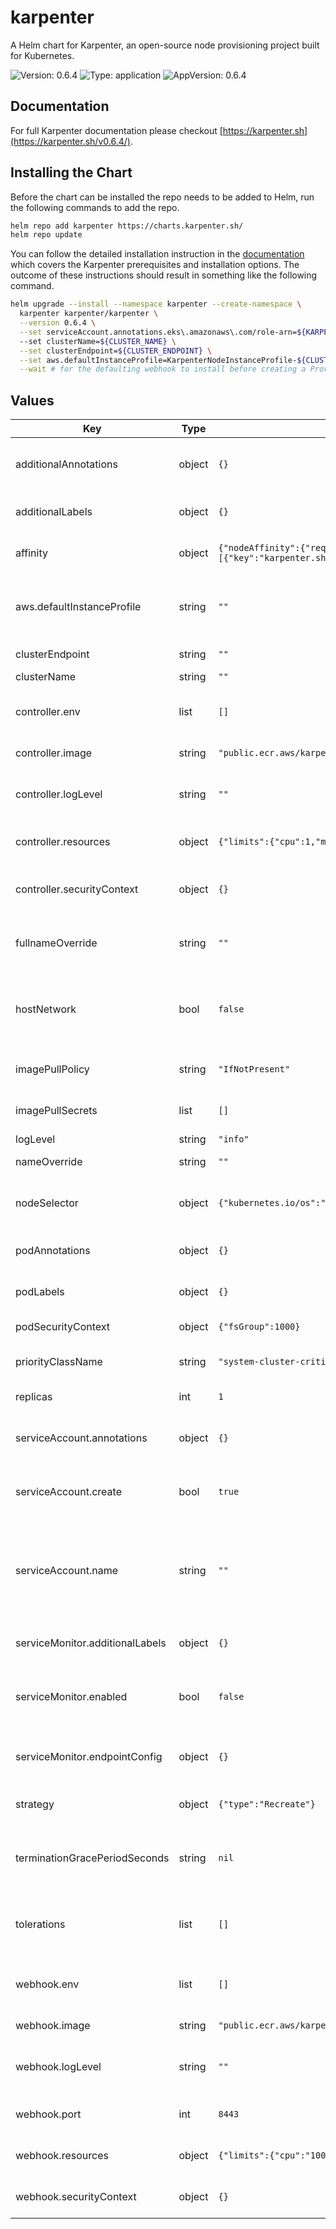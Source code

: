 # karpenter

A Helm chart for Karpenter, an open-source node provisioning project built for Kubernetes.

![Version: 0.6.4](https://img.shields.io/badge/Version-0.6.4-informational?style=flat-square) ![Type: application](https://img.shields.io/badge/Type-application-informational?style=flat-square) ![AppVersion: 0.6.4](https://img.shields.io/badge/AppVersion-0.6.4-informational?style=flat-square)

## Documentation

For full Karpenter documentation please checkout [https://karpenter.sh](https://karpenter.sh/v0.6.4/).

## Installing the Chart

Before the chart can be installed the repo needs to be added to Helm, run the following commands to add the repo.

```bash
helm repo add karpenter https://charts.karpenter.sh/
helm repo update
```

You can follow the detailed installation instruction in the [documentation](https://karpenter.sh/v0.6.4/getting-started/#install) which covers the Karpenter prerequisites and installation options. The outcome of these instructions should result in something like the following command.

```bash
helm upgrade --install --namespace karpenter --create-namespace \
  karpenter karpenter/karpenter \
  --version 0.6.4 \
  --set serviceAccount.annotations.eks\.amazonaws\.com/role-arn=${KARPENTER_IAM_ROLE_ARN}
  --set clusterName=${CLUSTER_NAME} \
  --set clusterEndpoint=${CLUSTER_ENDPOINT} \
  --set aws.defaultInstanceProfile=KarpenterNodeInstanceProfile-${CLUSTER_NAME} \
  --wait # for the defaulting webhook to install before creating a Provisioner
```

## Values

| Key | Type | Default | Description |
|-----|------|---------|-------------|
| additionalAnnotations | object | `{}` | Additional annotations to add into metadata. |
| additionalLabels | object | `{}` | Additional labels to add into metadata. |
| affinity | object | `{"nodeAffinity":{"requiredDuringSchedulingIgnoredDuringExecution":{"nodeSelectorTerms":[{"matchExpressions":[{"key":"karpenter.sh/provisioner-name","operator":"DoesNotExist"}]}]}}}` | Affinity rules for scheduling the pod. |
| aws.defaultInstanceProfile | string | `""` | The default instance profile to use when launching nodes on AWS |
| clusterEndpoint | string | `""` | Cluster endpoint. |
| clusterName | string | `""` | Cluster name. |
| controller.env | list | `[]` | Additional environment variables for the controller pod. |
| controller.image | string | `"public.ecr.aws/karpenter/controller:v0.6.4@sha256:683ac058284665bffc4486d5a09c642ddcdd04e55c0415263872f0e8ceaed332"` | Controller image. |
| controller.logLevel | string | `""` | Controller log level, defaults to the global log level |
| controller.resources | object | `{"limits":{"cpu":1,"memory":"1Gi"},"requests":{"cpu":1,"memory":"1Gi"}}` | Resources for the controller pod. |
| controller.securityContext | object | `{}` | SecurityContext for the controller container. |
| fullnameOverride | string | `""` | Overrides the chart's computed fullname. |
| hostNetwork | bool | `false` | Bind the pod to the host network. This is required when using a custom CNI. |
| imagePullPolicy | string | `"IfNotPresent"` | Image pull policy for Docker images. |
| imagePullSecrets | list | `[]` | Image pull secrets for Docker images. |
| logLevel | string | `"info"` | Global log level |
| nameOverride | string | `""` | Overrides the chart's name. |
| nodeSelector | object | `{"kubernetes.io/os":"linux"}` | Node selectors to schedule the pod to nodes with labels. |
| podAnnotations | object | `{}` | Additional annotations for the pod. |
| podLabels | object | `{}` | Additional labels for the pod. |
| podSecurityContext | object | `{"fsGroup":1000}` | SecurityContext for the pod. |
| priorityClassName | string | `"system-cluster-critical"` | PriorityClass name for the pod. |
| replicas | int | `1` | Number of replicas. |
| serviceAccount.annotations | object | `{}` | Additional annotations for the ServiceAccount. |
| serviceAccount.create | bool | `true` | Specifies if a ServiceAccount should be created. |
| serviceAccount.name | string | `""` | The name of the ServiceAccount to use. If not set and create is true, a name is generated using the fullname template. |
| serviceMonitor.additionalLabels | object | `{}` | Additional labels for the ServiceMonitor. |
| serviceMonitor.enabled | bool | `false` | Specifies whether a ServiceMonitor should be created. |
| serviceMonitor.endpointConfig | object | `{}` | Endpoint configuration for the ServiceMonitor. |
| strategy | object | `{"type":"Recreate"}` | Strategy for updating the pod. |
| terminationGracePeriodSeconds | string | `nil` | Override the default termination grace period for the pod. |
| tolerations | list | `[]` | Tolerations to allow the pod to be scheduled to nodes with taints. |
| webhook.env | list | `[]` | Additional environment variables for the webhook pod. |
| webhook.image | string | `"public.ecr.aws/karpenter/webhook:v0.6.4@sha256:bb83caa7704c66eff4fa19e952bd322a57df44052145154a81d1f024175e7d92"` | Webhook image. |
| webhook.logLevel | string | `""` | Webhook log level, defaults to the global log level |
| webhook.port | int | `8443` | The container port to use for the webhook. |
| webhook.resources | object | `{"limits":{"cpu":"100m","memory":"50Mi"},"requests":{"cpu":"100m","memory":"50Mi"}}` | Resources for the webhook pod. |
| webhook.securityContext | object | `{}` | SecurityContext for the webhook container. |

